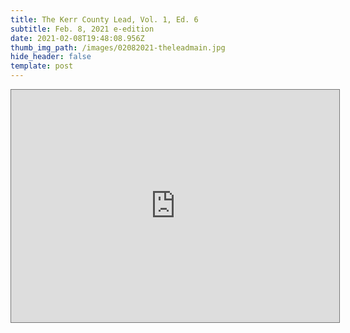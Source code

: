 ```yaml
---
title: The Kerr County Lead, Vol. 1, Ed. 6
subtitle: Feb. 8, 2021 e-edition
date: 2021-02-08T19:48:08.956Z
thumb_img_path: /images/02082021-theleadmain.jpg
hide_header: false
template: post
---
```

<iframe style="border: 1px solid #777;" src="https://indd.adobe.com/embed/de448b2c-61cd-422d-8bfb-80ee4e610bfb?startpage=1&allowFullscreen=true" width="525px" height="372px" frameborder="0" allowfullscreen=""></iframe>